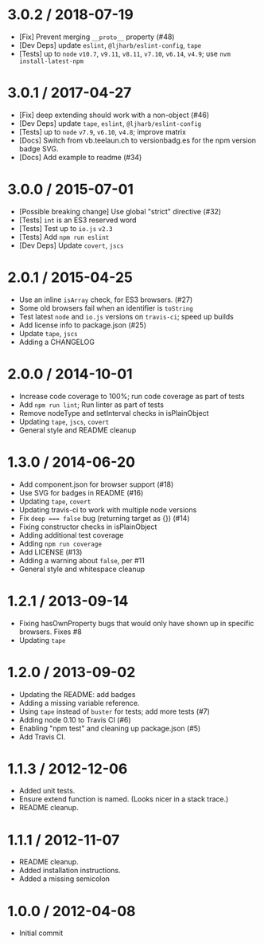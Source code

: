 3.0.2 / 2018-07-19
==================
  * [Fix] Prevent merging `__proto__` property (#48)
  * [Dev Deps] update `eslint`, `@ljharb/eslint-config`, `tape`
  * [Tests] up to `node` `v10.7`, `v9.11`, `v8.11`, `v7.10`, `v6.14`, `v4.9`; use `nvm install-latest-npm`

3.0.1 / 2017-04-27
==================
  * [Fix] deep extending should work with a non-object (#46)
  * [Dev Deps] update `tape`, `eslint`, `@ljharb/eslint-config`
  * [Tests] up to `node` `v7.9`, `v6.10`, `v4.8`; improve matrix
  * [Docs] Switch from vb.teelaun.ch to versionbadg.es for the npm version badge SVG.
  * [Docs] Add example to readme (#34)

3.0.0 / 2015-07-01
==================
  * [Possible breaking change] Use global "strict" directive (#32)
  * [Tests] `int` is an ES3 reserved word
  * [Tests] Test up to `io.js` `v2.3`
  * [Tests] Add `npm run eslint`
  * [Dev Deps] Update `covert`, `jscs`

2.0.1 / 2015-04-25
==================
  * Use an inline `isArray` check, for ES3 browsers. (#27)
  * Some old browsers fail when an identifier is `toString`
  * Test latest `node` and `io.js` versions on `travis-ci`; speed up builds
  * Add license info to package.json (#25)
  * Update `tape`, `jscs`
  * Adding a CHANGELOG

2.0.0 / 2014-10-01
==================
  * Increase code coverage to 100%; run code coverage as part of tests
  * Add `npm run lint`; Run linter as part of tests
  * Remove nodeType and setInterval checks in isPlainObject
  * Updating `tape`, `jscs`, `covert`
  * General style and README cleanup

1.3.0 / 2014-06-20
==================
  * Add component.json for browser support (#18)
  * Use SVG for badges in README (#16)
  * Updating `tape`, `covert`
  * Updating travis-ci to work with multiple node versions
  * Fix `deep === false` bug (returning target as {}) (#14)
  * Fixing constructor checks in isPlainObject
  * Adding additional test coverage
  * Adding `npm run coverage`
  * Add LICENSE (#13)
  * Adding a warning about `false`, per #11
  * General style and whitespace cleanup

1.2.1 / 2013-09-14
==================
  * Fixing hasOwnProperty bugs that would only have shown up in specific browsers. Fixes #8
  * Updating `tape`

1.2.0 / 2013-09-02
==================
  * Updating the README: add badges
  * Adding a missing variable reference.
  * Using `tape` instead of `buster` for tests; add more tests (#7)
  * Adding node 0.10 to Travis CI (#6)
  * Enabling "npm test" and cleaning up package.json (#5)
  * Add Travis CI.

1.1.3 / 2012-12-06
==================
  * Added unit tests.
  * Ensure extend function is named. (Looks nicer in a stack trace.)
  * README cleanup.

1.1.1 / 2012-11-07
==================
  * README cleanup.
  * Added installation instructions.
  * Added a missing semicolon

1.0.0 / 2012-04-08
==================
  * Initial commit

